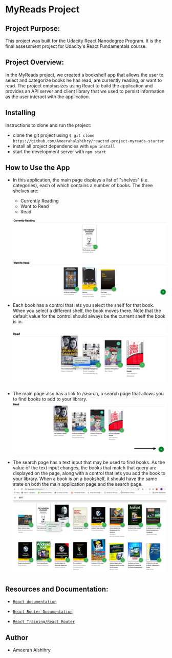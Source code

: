 # MyReads Project

## Project Purpose:

This project was built for the Udacity React Nanodegree Program. 
It is the final assessment project for Udacity's React Fundamentals course.

## Project Overview:

In the MyReads project, we created a bookshelf app that allows the user to select and categorize books he has read, are currently reading, or want to read. The project emphasizes using React to build the application and provides an API server and client library that we used to persist information as the user interact with the application.


## Installing

Instructions to clone and run the project:
* clone the git project using `$ git clone https://github.com/Ameerahalshihry/reactnd-project-myreads-starter`
* install all project dependencies with `npm install`
* start the development server with `npm start`


## How to Use the App

* In this application, the main page displays a list of "shelves" (i.e. categories), each of which contains a number of books. The three shelves are:

  - Currently Reading
  - Want to Read
  - Read

  ![Screenshot](MYREADS.png)
* Each book has a control that lets you select the shelf for that book. When you select a different shelf, the book moves there. Note that the default value for the control should always be the current shelf the book is in.
  ![Screenshot](MYREADS2.png)

* The main page also has a link to /search, a search page that allows you to find books to add to your library.
  ![Screenshot](MYREADS3.png)

* The search page has a text input that may be used to find books. As the value of the text input changes, the books that match that query are displayed on the page, along with a control that lets you add the book to your library. When a book is on a bookshelf, it should have the same state on both the main application page and the search page.
  ![Screenshot](MYREADS4.png)

## Resources and Documentation:

* [`React documentation`](#https://reactjs.org/docs/getting-started.html)

* [`React Router Documentation`](#http://knowbody.github.io/react-router-docs/)
* [`React Training/React Router`](#https://reacttraining.com/react-router/web/api/BrowserRouter)

## Author

* Ameerah Alshihry
